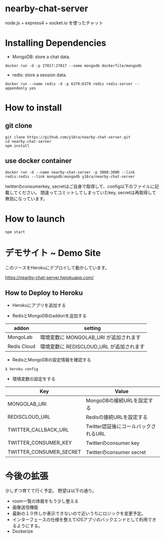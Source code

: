 nearby-chat-server
==================

node.js + express4 + socket.io を使ったチャット

# Installing Dependencies

- MongoDB: store a chat data.
```
docker run -d -p 27017:27017 --name mongodb dockerfile/mongodb
```

- redis: store a session data.
```
docker run --name redis -d -p 6379:6379 redis redis-server --appendonly yes
```

# How to install
## git clone
```
git clone https://github.com/y16ra/nearby-chat-server.git
cd nearby-chat-server
npm install
```

## use docker container

```
docker run -d --name nearby-chat-server -p 3000:3000 --link redis:redis --link mongodb:mongodb y16ra/nearby-chat-server
```

twitterのconsumerkey, secretはご自身で取得して、config以下のファイルに記載してください。
間違ってコミットしてしまっていたkey, secretは再取得して無効になっています。

# How to launch

```
npm start
```

# デモサイト ~ Demo Site
このソースをHerokuにデプロイして動かしています。

https://nearby-chat-server.herokuapp.com/

## How to Deploy to Heroku
- Herokuにアプリを追加する

- RedisとMongoDBのaddonを追加する

|addon|setting|
|-----|-----|
|MongoLab|環境変数に MONGOLAB_URI が追加されます|
|Redis Cloud|環境変数に REDISCLOUD_URL が追加されます|

- RedisとMongoDBの設定情報を確認する

```
$ heroku config
```

- 環境変数の設定をする

|Key|Value|
|-------------|-----------|
|MONGOLAB_URI|MongoDBの接続URLを設定する|
|REDISCLOUD_URL|Redisの接続URLを設定する|
|TWITTER_CALLBACK_URL|Twitter認証後にコールバックされるURL|
|TWITTER_CONSUMER_KEY|Twitterのconsumer key|
|TWITTER_CONSUMER_SECRET|Twitterのconsumer secret|

# 今後の拡張
少しずつ育てて行く予定。
野望は以下の通り。
- room一覧の体裁をもう少し整える
- 画像送信機能
- 最新の１０件しか表示できないので近いうちにロジックを変更予定。
- インターフェースの仕様を整えてiOSアプリのバックエンドとして利用できるようにする。
- Dockerize
